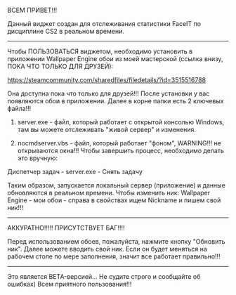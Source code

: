 ВСЕМ ПРИВЕТ!!!

Данный виджет создан для отслеживания статистики FaceIT по дисциплине CS2 в
реальном времени.

--------------------------------------------------------------------------------

Чтобы ПОЛЬЗОВАТЬСЯ виджетом, необходимо установить в приложении Wallpaper Engine
обои из моей мастерской (ссылка внизу, ПОКА ЧТО ТОЛЬКО ДЛЯ ДРУЗЕЙ):

https://steamcommunity.com/sharedfiles/filedetails/?id=3515516788

Она доступна пока что только для друзей!!! После установки у вас появляются обои
в приложении. Далее в корне папки есть 2 ключевых файла!!!

1. server.exe - файл, который работает с открытой консолью Windows, там вы можете
   отслеживать "живой сервер" и изменения.

2. nocmdserver.vbs - файл, который работает "фоном",  WARNING!!!  не открываются
окна!!! Чтобы завершить процесс, необходимо делать это вручную:

Диспетчер задач - server.exe - Снять задачу

Таким образом, запускается локальный сервер (приложение) и данные обновляются в
реальном времени. Чтобы изменить ник: Wallpaper Engine - мои обои - справа в
свойствах ищем Nickname и пишем свой ник!!!

--------------------------------------------------------------------------------

АККУРАТНО!!!!! ПРИСУТСТВУЕТ БАГ!!!!

Перед использованием обоев, пожалуйста, нажмите кнопку "Обновить ник". Далее
можете вводить свой ник. Если он будет меняться на рабочем столе по мере
заполнения, значит все работает правильно!!!

--------------------------------------------------------------------------------

Это является BETA-версией... Не судите строго и сообщайте об ошибках) Всем
приятного пользования!!!

